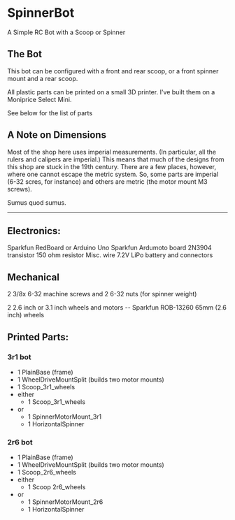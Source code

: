 # SpinnerBot
A Simple RC Bot with a Scoop or Spinner

The Bot
------
This bot can be configured with a front and rear
scoop, or a front spinner mount and a rear scoop.

All plastic parts can be printed on a small 3D printer. I've built them on a Moniprice Select Mini. 

See below for the list of parts


A Note on Dimensions
------

Most of the shop here uses imperial measurements.  (In particular, all the
rulers and calipers are imperial.)  This means that much of the designs from
this shop are stuck in the 19th century.  There are a few places, however,
where one cannot escape the metric system.  So, some parts are imperial (6-32 scres, for instance) and others are metric (the motor mount M3 screws).

Sumus quod sumus.

--------

Electronics:
----
Sparkfun RedBoard or Arduino Uno
Sparkfun Ardumoto board
2N3904 transistor
150 ohm resistor
Misc. wire
7.2V LiPo battery and connectors

Mechanical
-----
2 3/8x 6-32 machine screws and 2 6-32 nuts (for spinner weight)

2 2.6 inch or 3.1 inch wheels and motors -- Sparkfun ROB-13260 65mm (2.6 inch) wheels

Printed Parts:
-----

### 3r1 bot

* 1 PlainBase (frame)
* 1 WheelDriveMountSplit  (builds two motor mounts)
* 1 Scoop_3r1_wheels
* either
  * 1 Scoop_3r1_wheels
* or
  * 1 SpinnerMotorMount_3r1
  * 1 HorizontalSpinner
  

### 2r6 bot
* 1 PlainBase (frame)
* 1 WheelDriveMountSplit  (builds two motor mounts)
* 1 Scoop_2r6_wheels
* either
  * 1 Scoop 2r6_wheels
* or
  * 1 SpinnerMotorMount_2r6
  * 1 HorizontalSpinner

